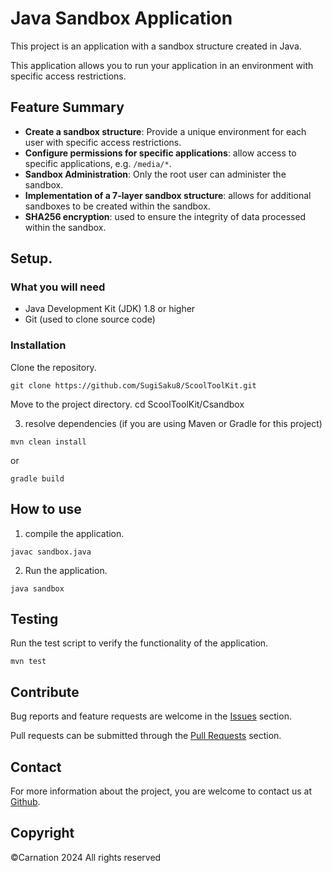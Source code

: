 # Java Sandbox Application

This project is an application with a sandbox structure created in Java.

This application allows you to run your application in an environment with specific access restrictions.

## Feature Summary

- **Create a sandbox structure**: Provide a unique environment for each user with specific access restrictions.
- **Configure permissions for specific applications**: allow access to specific applications, e.g. `/media/*`.
- **Sandbox Administration**: Only the root user can administer the sandbox.
- **Implementation of a 7-layer sandbox structure**: allows for additional sandboxes to be created within the sandbox.
- **SHA256 encryption**: used to ensure the integrity of data processed within the sandbox.

## Setup.

### What you will need

- Java Development Kit (JDK) 1.8 or higher
- Git (used to clone source code)

### Installation

Clone the repository.
```
git clone https://github.com/SugiSaku8/ScoolToolKit.git
```

Move to the project directory.
cd ScoolToolKit/Csandbox

3. resolve dependencies (if you are using Maven or Gradle for this project)
```
mvn clean install
```
or
```
gradle build
```

## How to use

1. compile the application.
```
javac sandbox.java 
```
2. Run the application.
```
java sandbox
```

## Testing

Run the test script to verify the functionality of the application.

```
mvn test
```

## Contribute

Bug reports and feature requests are welcome in the [Issues](https://github.com/SugiSaku8/ScoolToolKit/issues) section.

Pull requests can be submitted through the [Pull Requests](https://github.com/SugiSaku8/ScoolToolKit/pulls) section.



## Contact

For more information about the project, you are welcome to contact us at [Github](https://github.com/SugiSaku8/ScoolToolKit).

## Copyright
©Carnation 2024 All rights reserved
